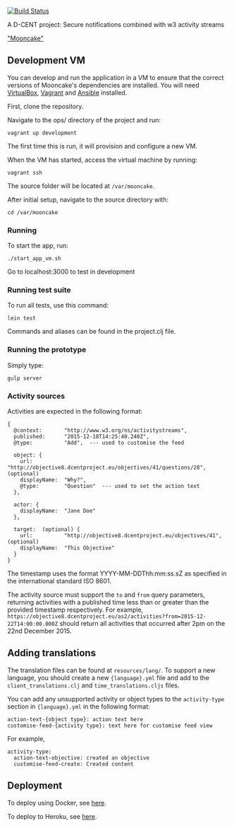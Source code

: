 [![Build Status](https://snap-ci.com/d-cent/mooncake/branch/master/build_image)](https://snap-ci.com/d-cent/mooncake/branch/master)

 A D-CENT project: Secure notifications combined with w3 activity streams

["Mooncake"](https://en.wikipedia.org/wiki/Mooncake#Ming_revolution)

## Development VM

You can develop and run the application in a VM to ensure that the correct versions of Mooncake's dependencies
are installed. You will need [VirtualBox][], [Vagrant][] and [Ansible][] installed.

First, clone the repository.

Navigate to the ops/ directory of the project and run:

    vagrant up development

The first time this is run, it will provision and configure a new VM.

When the VM has started, access the virtual machine by running:

    vagrant ssh

The source folder will be located at `/var/mooncake`.

After initial setup, navigate to the source directory with:

    cd /var/mooncake

[Vagrant]: https://www.vagrantup.com
[Ansible]: http://docs.ansible.com/ansible/intro_installation.html
[VirtualBox]: https://www.virtualbox.org/

### Running

To start the app, run:

    ./start_app_vm.sh

Go to localhost:3000 to test in development
    
### Running test suite
    
To run all tests, use this command:

    lein test
    
Commands and aliases can be found in the project.clj file. 
    
### Running the prototype

Simply type:

```
gulp server
```

### Activity sources

Activities are expected in the following format:

    {
      @context:       "http://www.w3.org/ns/activitystreams",
      published:      "2015-12-18T14:25:40.240Z",
      @type:          "Add",  --- used to customise the feed
      
      object: {
        url:          "http://objective8.dcentproject.eu/objectives/41/questions/28",  (optional)
        displayName:  "Why?",
        @type:        "Question"  --- used to set the action text
      },
        
      actor: {
        displayName:  "Jane Doe"
      },
      
      target:  (optional) {
        url:          "http://objective8.dcentproject.eu/objectives/41",  (optional)
        displayName:  "This Objective"
      }
    }
    
The timestamp uses the format YYYY-MM-DDThh:mm:ss.sZ as specified in the international standard ISO 8601.

The activity source must support the ```to``` and ```from``` query parameters, returning activities with a 
published time less than or greater than the provided timestamp respectively. For example, 
```https://objective8.dcentproject.eu/as2/activities?from=2015-12-22T14:00:00.000Z``` should return all activities that 
occurred after 2pm on the 22nd December 2015.


## Adding translations

The translation files can be found at ```resources/lang/```. To support a new language, you should create a new 
```{language}.yml``` file and add to the ```client_translations.clj``` and ```time_translations.cljs``` files.

You can add any unsupported activity or object types to the ```activity-type``` section in ```{language}.yml``` in the following format:

    action-text-{object type}: action text here
    customise-feed-{activity type}: text here for customise feed view

For example, 

    activity-type:
      action-text-objective: created an objective
      customise-feed-create: Created content


## Deployment

To deploy using Docker, see [here](doc/Docker.md).

To deploy to Heroku, see [here](doc/Heroku.md).